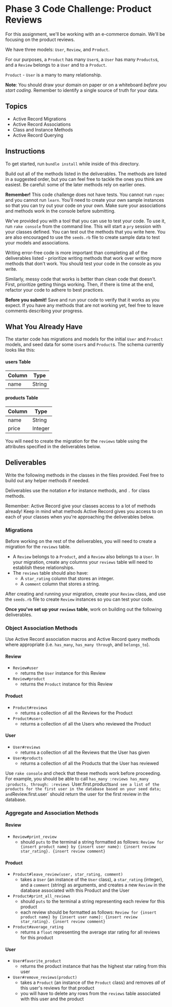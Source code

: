 # Phase 3 Code Challenge: Product Reviews

For this assignment, we'll be working with an e-commerce domain. We'll be
focusing on the product reviews.

We have three models: `User`, `Review`, and `Product`.

For our purposes, a `Product` has many `User`s, a `User` has many `Products`s,
and a `Review` belongs to a `User` and to a `Product`.

`Product` - `User` is a many to many relationship.

**Note**: You should draw your domain on paper or on a whiteboard _before you
start coding_. Remember to identify a single source of truth for your data.

## Topics

- Active Record Migrations
- Active Record Associations
- Class and Instance Methods
- Active Record Querying

## Instructions

To get started, run `bundle install` while inside of this directory.

Build out all of the methods listed in the deliverables. The methods are listed
in a suggested order, but you can feel free to tackle the ones you think are
easiest. Be careful: some of the later methods rely on earlier ones.

**Remember!** This code challenge does not have tests. You cannot run `rspec`
and you cannot run `learn`. You'll need to create your own sample instances so
that you can try out your code on your own. Make sure your associations and
methods work in the console before submitting.

We've provided you with a tool that you can use to test your code. To use it,
run `rake console` from the command line. This will start a `pry` session with
your classes defined. You can test out the methods that you write here. You are
also encouraged to use the `seeds.rb` file to create sample data to test your
models and associations.

Writing error-free code is more important than completing all of the
deliverables listed - prioritize writing methods that work over writing more
methods that don't work. You should test your code in the console as you write.

Similarly, messy code that works is better than clean code that doesn't. First,
prioritize getting things working. Then, if there is time at the end, refactor
your code to adhere to best practices.

**Before you submit!** Save and run your code to verify that it works as you
expect. If you have any methods that are not working yet, feel free to leave
comments describing your progress.

## What You Already Have

The starter code has migrations and models for the initial `User` and `Product`
models, and seed data for some `User`s and `Product`s. The schema currently
looks like this:

#### users Table

| Column | Type   |
| ------ | ------ |
| name   | String |

#### products Table

| Column | Type    |
| ------ | ------- |
| name   | String  |
| price  | Integer |

You will need to create the migration for the `reviews` table using the
attributes specified in the deliverables below.

## Deliverables

Write the following methods in the classes in the files provided. Feel free to
build out any helper methods if needed.

Deliverables use the notation `#` for instance methods, and `.` for class
methods.

Remember: Active Record give your classes access to a lot of methods already!
Keep in mind what methods Active Record gives you access to on each of your
classes when you're approaching the deliverables below.

### Migrations

Before working on the rest of the deliverables, you will need to create a
migration for the `reviews` table.

- A `Review` belongs to a `Product`, and a `Review` also belongs to a `User`. In
  your migration, create any columns your `reviews` table will need to establish
  these relationships.
- The `reviews` table should also have:
  - A `star_rating` column that stores an integer.
  - A `comment` column that stores a string.

After creating and running your migration, create your `Review` class, and use
the `seeds.rb` file to create `Review` instances so you can test your code.

**Once you've set up your `reviews` table**, work on building out the following
deliverables.

### Object Association Methods

Use Active Record association macros and Active Record query methods where
appropriate (i.e. `has_many`, `has_many through`, and `belongs_to`).

#### Review

- `Review#user`
  - returns the `User` instance for this Review
- `Review#product`
  - returns the `Product` instance for this Review

#### Product

- `Product#reviews`
  - returns a collection of all the Reviews for the Product
- `Product#users`
  - returns a collection of all the Users who reviewed the Product

#### User

- `User#reviews`
  - returns a collection of all the Reviews that the User has given
- `User#products`
  - returns a collection of all the Products that the User has reviewed

Use `rake console` and check that these methods work before proceeding. For
example, you should be able to call `has_many :reviews
    has_many :products, through: :reviews `User.first.products` and see a list of the
products for the first user in the database based on your seed data; and
`Review.first.user` should return the user for the first review in the database.

### Aggregate and Association Methods

#### Review

- `Review#print_review`
  - should `puts` to the terminal a string formatted as follows: `Review for {insert product name} by {insert user name}: {insert review star_rating}. {insert review comment}`

#### Product

- `Product#leave_review(user, star_rating, comment)`
  - takes a `User` (an instance of the `User` class), a `star_rating` (integer), and a `comment` (string) as arguments, and creates a new `Review` in the database associated with this Product and the User
- `Product#print_all_reviews`
  - should `puts` to the terminal a string representing each review for this product
  - each review should be formatted as follows: `Review for {insert product name} by {insert user name}: {insert review star_rating}. {insert review comment}`
- `Product#average_rating`
  - returns a `float` representing the average star rating for all reviews for this product

#### User

- `User#favorite_product`
  - returns the product instance that has the highest star rating from this user
- `User#remove_reviews(product)`
  - takes a `Product` (an instance of the `Product` class) and removes _all_ of this user's reviews for that product
  - you will have to delete any rows from the `reviews` table associated with this user and the product
